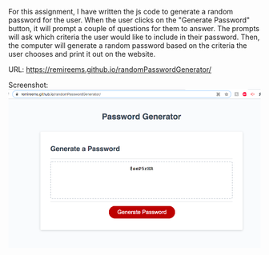 For this assignment, I have written the js code to generate a random password for the user. When the user clicks on the "Generate Password" button, it will prompt a couple of questions for them to answer. The prompts will ask which criteria the user would like to include in their password. Then, the computer will generate a random password based on the criteria the user chooses and print it out on the website.

URL: https://remireems.github.io/randomPasswordGenerator/

Screenshot:
![Screenshot of RPG](ssRPG.png) 



